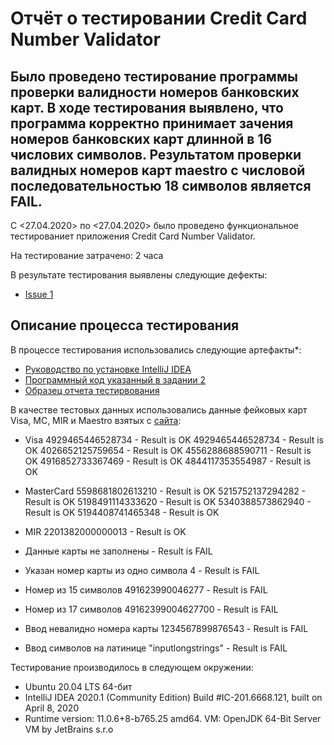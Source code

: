 # Отчёт о тестировании Credit Card Number Validator

## Было проведено тестирование программы проверки валидности номеров банковских карт. В ходе тестирования выявлено, что программа корректно принимает зачения номеров банковских карт длинной в 16 числових символов. Результатом проверки валидных номеров карт maestro с числовой последовательностью 18 символов является FAIL.

С <27.04.2020> по <27.04.2020> было проведено функциональное тестированиет приложения Credit Card Number Validator.

На тестирование затрачено: 2 часа

В результате тестирования выявлены следующие дефекты:
* [Issue 1](https://github.com/Dolmatov-vs/CC_Number_Validator/issues/1)

## Описание процесса тестирования

В процессе тестирования использовались следующие артефакты*:
* [Руководство по установке IntelliJ IDEA](https://github.com/netology-code/javaqa-homeworks/blob/master/intro/idea.md)
* [Программный код указанный в задании 2](https://github.com/netology-code/javaqa-homeworks/tree/master/intro)
* [Образец отчета тестирвования](https://github.com/netology-code/javaqa-homeworks/blob/master/intro/report.md)

В качестве тестовых данных использовались данные фейковых карт Visa, MC, MIR и Maestro взятых с [сайта](https://names.igopaygo.com/ru/%D0%9A%D1%80%D0%B5%D0%B4%D0%B8%D1%82%D0%BD%D1%8B%D0%B5-%D0%BA%D0%B0%D1%80%D1%82%D1%8B):
* Visa 
4929465446528734 - Result is OK
4929465446528734 - Result is OK
4026652125759654 - Result is OK
4556288688590711 - Result is OK
4916852733367469 - Result is OK
4844117353554987 - Result is OK

* MasterCard 
5598681802613210 - Result is OK
5215752137294282 - Result is OK
5198491114333620 - Result is OK
5340388573862940 - Result is OK
5194408741465348 - Result is OK




* MIR 2201382000000013 - Result is OK
* Данные карты не заполнены - Result is FAIL
* Указан номер карты из одно символа 4 - Result is FAIL
* Номер из 15 символов 491623990046277 - Result is FAIL
* Номер из 17 символов 49162399004627700 - Result is FAIL
* Ввод невалидно номера карты 1234567899876543 -  Result is FAIL
* Ввод символов на латинице "inputlongstrings" - Result is FAIL

Тестирование производилось в следующем окружении:
* Ubuntu 20.04 LTS 64-бит
* IntelliJ IDEA 2020.1 (Community Edition) Build #IC-201.6668.121, built on April 8, 2020
* Runtime version: 11.0.6+8-b765.25 amd64. VM: OpenJDK 64-Bit Server VM by JetBrains s.r.o